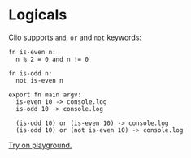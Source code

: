 # Logicals

Clio supports `and`, `or` and `not` keywords:

```text
fn is-even n:
  n % 2 = 0 and n != 0

fn is-odd n:
  not is-even n

export fn main argv:
  is-even 10 -> console.log
  is-odd 10 -> console.log

  (is-odd 10) or (is-even 10) -> console.log
  (is-odd 10) or (not is-even 10) -> console.log
```

[Try on playground.](https://clio-playground.pouyae.vercel.app/?code=fn%20is-even%20n%3A%0A%20%20n%20%25%202%20%3D%200%20and%20n%20!%3D%200%0A%0Afn%20is-odd%20n%3A%0A%20%20not%20is-even%20n%0A%0Aexport%20fn%20main%20argv%3A%0A%20%20is-even%2010%20-%3E%20console.log%0A%20%20is-odd%2010%20-%3E%20console.log%0A%0A%20%20%28is-odd%2010%29%20or%20%28is-even%2010%29%20-%3E%20console.log%0A%20%20%28is-odd%2010%29%20or%20%28not%20is-even%2010%29%20-%3E%20console.log)
